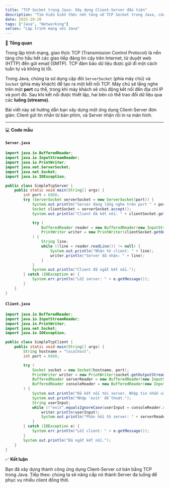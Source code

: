 ```yaml
---
title: "TCP Socket trong Java: Xây dựng Client-Server đầu tiên"
description: "Tìm hiểu kiến thức nền tảng về TCP Socket trong Java, cách ServerSocket và Socket hoạt động, và kỹ thuật xử lý luồng I/O với ví dụ thực tế."
date: 2025-10-20
tags: ["Java", "Networking"]
series: "Lập trình mạng với Java"
---
```


🧠 **Tổng quan**

Trong lập trình mạng, giao thức TCP (Transmission Control Protocol) là nền tảng cho hầu hết các giao tiếp đáng tin cậy trên Internet, từ duyệt web (HTTP) đến gửi email (SMTP). TCP đảm bảo dữ liệu được gửi đi một cách tuần tự và không bị lỗi.

Trong Java, chúng ta sử dụng cặp đôi `ServerSocket` (phía máy chủ) và `Socket` (phía máy khách) để tạo ra một kết nối TCP. Máy chủ sẽ lắng nghe trên một **port** cụ thể, trong khi máy khách sẽ chủ động kết nối đến địa chỉ IP và port đó. Sau khi kết nối được thiết lập, hai bên có thể trao đổi dữ liệu qua các **luồng (streams)**.

Bài viết này sẽ hướng dẫn bạn xây dựng một ứng dụng Client-Server đơn giản: Client gửi tin nhắn từ bàn phím, và Server nhận rồi in ra màn hình.

---

💻 **Code mẫu**

#### `Server.java`

```java
import java.io.BufferedReader;
import java.io.InputStreamReader;
import java.io.PrintWriter;
import java.net.ServerSocket;
import java.net.Socket;
import java.io.IOException;

public class SimpleTcpServer {
    public static void main(String[] args) {
        int port = 6868;
        try (ServerSocket serverSocket = new ServerSocket(port)) {
            System.out.println("Server đang lắng nghe trên port " + port);
            Socket clientSocket = serverSocket.accept();
            System.out.println("Client đã kết nối: " + clientSocket.getInetAddress().getHostAddress());

            try (
                BufferedReader reader = new BufferedReader(new InputStreamReader(clientSocket.getInputStream()));
                PrintWriter writer = new PrintWriter(clientSocket.getOutputStream(), true)
            ) {
                String line;
                while ((line = reader.readLine()) != null) {
                    System.out.println("Nhận từ client: " + line);
                    writer.println("Server đã nhận: " + line);
                }
            }
            System.out.println("Client đã ngắt kết nối.");
        } catch (IOException e) {
            System.err.println("Lỗi server: " + e.getMessage());
        }
    }
}
```

#### `Client.java`

```java
import java.io.BufferedReader;
import java.io.InputStreamReader;
import java.io.PrintWriter;
import java.net.Socket;
import java.io.IOException;

public class SimpleTcpClient {
    public static void main(String[] args) {
        String hostname = "localhost";
        int port = 6868;

        try (
            Socket socket = new Socket(hostname, port);
            PrintWriter writer = new PrintWriter(socket.getOutputStream(), true);
            BufferedReader serverReader = new BufferedReader(new InputStreamReader(socket.getInputStream()));
            BufferedReader consoleReader = new BufferedReader(new InputStreamReader(System.in))
        ) {
            System.out.println("Đã kết nối tới server. Nhập tin nhắn và nhấn Enter để gửi.");
            System.out.println("Nhập 'exit' để thoát.");
            String userInput;
            while (!"exit".equalsIgnoreCase(userInput = consoleReader.readLine())) {
                writer.println(userInput);
                System.out.println("Phản hồi từ server: " + serverReader.readLine());
            }
        } catch (IOException e) {
            System.err.println("Lỗi client: " + e.getMessage());
        }
        System.out.println("Đã ngắt kết nối.");
    }
}
```

✅ **Kết luận**

Bạn đã xây dựng thành công ứng dụng Client-Server cơ bản bằng TCP trong Java.
Tiếp theo: chúng ta sẽ nâng cấp nó thành Server đa luồng để phục vụ nhiều client đồng thời.
